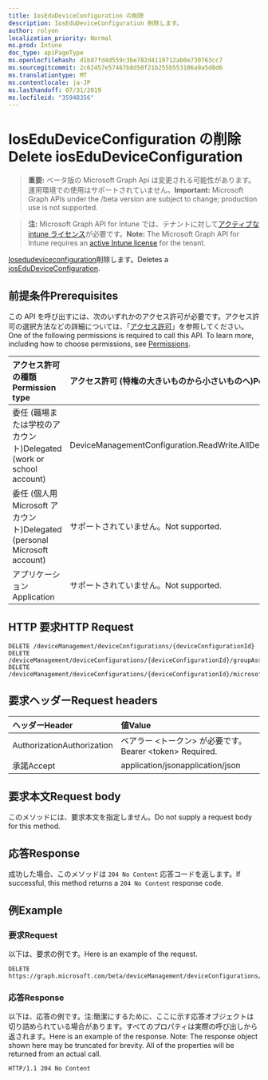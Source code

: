 ```yaml
---
title: IosEduDeviceConfiguration の削除
description: IosEduDeviceConfiguration 削除します。
author: rolyon
localization_priority: Normal
ms.prod: Intune
doc_type: apiPageType
ms.openlocfilehash: d1b87fd4d559c3be782d4119712ab0e730763cc7
ms.sourcegitcommit: 2c62457e57467b8d50f21b255b553106a9a5d8d6
ms.translationtype: MT
ms.contentlocale: ja-JP
ms.lasthandoff: 07/31/2019
ms.locfileid: "35948356"
---
```

# <a name="delete-iosedudeviceconfiguration"></a><span data-ttu-id="1793d-103">IosEduDeviceConfiguration の削除</span><span class="sxs-lookup"><span data-stu-id="1793d-103">Delete iosEduDeviceConfiguration</span></span>

> <span data-ttu-id="1793d-104">**重要:** ベータ版の Microsoft Graph Api は変更される可能性があります。運用環境での使用はサポートされていません。</span><span class="sxs-lookup"><span data-stu-id="1793d-104">**Important:** Microsoft Graph APIs under the /beta version are subject to change; production use is not supported.</span></span>

> <span data-ttu-id="1793d-105">**注:** Microsoft Graph API for Intune では、テナントに対して[アクティブな intune ライセンス](https://go.microsoft.com/fwlink/?linkid=839381)が必要です。</span><span class="sxs-lookup"><span data-stu-id="1793d-105">**Note:** The Microsoft Graph API for Intune requires an [active Intune license](https://go.microsoft.com/fwlink/?linkid=839381) for the tenant.</span></span>

<span data-ttu-id="1793d-106">[Iosedudeviceconfiguration](../resources/intune-deviceconfig-iosedudeviceconfiguration.md)削除します。</span><span class="sxs-lookup"><span data-stu-id="1793d-106">Deletes a [iosEduDeviceConfiguration](../resources/intune-deviceconfig-iosedudeviceconfiguration.md).</span></span>

## <a name="prerequisites"></a><span data-ttu-id="1793d-107">前提条件</span><span class="sxs-lookup"><span data-stu-id="1793d-107">Prerequisites</span></span>
<span data-ttu-id="1793d-p101">この API を呼び出すには、次のいずれかのアクセス許可が必要です。アクセス許可の選択方法などの詳細については、「[アクセス許可](/graph/permissions-reference)」を参照してください。</span><span class="sxs-lookup"><span data-stu-id="1793d-p101">One of the following permissions is required to call this API. To learn more, including how to choose permissions, see [Permissions](/graph/permissions-reference).</span></span>

|<span data-ttu-id="1793d-110">アクセス許可の種類</span><span class="sxs-lookup"><span data-stu-id="1793d-110">Permission type</span></span>|<span data-ttu-id="1793d-111">アクセス許可 (特権の大きいものから小さいものへ)</span><span class="sxs-lookup"><span data-stu-id="1793d-111">Permissions (from most to least privileged)</span></span>|
|:---|:---|
|<span data-ttu-id="1793d-112">委任 (職場または学校のアカウント)</span><span class="sxs-lookup"><span data-stu-id="1793d-112">Delegated (work or school account)</span></span>|<span data-ttu-id="1793d-113">DeviceManagementConfiguration.ReadWrite.All</span><span class="sxs-lookup"><span data-stu-id="1793d-113">DeviceManagementConfiguration.ReadWrite.All</span></span>|
|<span data-ttu-id="1793d-114">委任 (個人用 Microsoft アカウント)</span><span class="sxs-lookup"><span data-stu-id="1793d-114">Delegated (personal Microsoft account)</span></span>|<span data-ttu-id="1793d-115">サポートされていません。</span><span class="sxs-lookup"><span data-stu-id="1793d-115">Not supported.</span></span>|
|<span data-ttu-id="1793d-116">アプリケーション</span><span class="sxs-lookup"><span data-stu-id="1793d-116">Application</span></span>|<span data-ttu-id="1793d-117">サポートされていません。</span><span class="sxs-lookup"><span data-stu-id="1793d-117">Not supported.</span></span>|

## <a name="http-request"></a><span data-ttu-id="1793d-118">HTTP 要求</span><span class="sxs-lookup"><span data-stu-id="1793d-118">HTTP Request</span></span>
<!-- {
  "blockType": "ignored"
}
-->
``` http
DELETE /deviceManagement/deviceConfigurations/{deviceConfigurationId}
DELETE /deviceManagement/deviceConfigurations/{deviceConfigurationId}/groupAssignments/{deviceConfigurationGroupAssignmentId}/deviceConfiguration
DELETE /deviceManagement/deviceConfigurations/{deviceConfigurationId}/microsoft.graph.windowsDomainJoinConfiguration/networkAccessConfigurations/{deviceConfigurationId}
```

## <a name="request-headers"></a><span data-ttu-id="1793d-119">要求ヘッダー</span><span class="sxs-lookup"><span data-stu-id="1793d-119">Request headers</span></span>
|<span data-ttu-id="1793d-120">ヘッダー</span><span class="sxs-lookup"><span data-stu-id="1793d-120">Header</span></span>|<span data-ttu-id="1793d-121">値</span><span class="sxs-lookup"><span data-stu-id="1793d-121">Value</span></span>|
|:---|:---|
|<span data-ttu-id="1793d-122">Authorization</span><span class="sxs-lookup"><span data-stu-id="1793d-122">Authorization</span></span>|<span data-ttu-id="1793d-123">ベアラー &lt;トークン&gt; が必要です。</span><span class="sxs-lookup"><span data-stu-id="1793d-123">Bearer &lt;token&gt; Required.</span></span>|
|<span data-ttu-id="1793d-124">承諾</span><span class="sxs-lookup"><span data-stu-id="1793d-124">Accept</span></span>|<span data-ttu-id="1793d-125">application/json</span><span class="sxs-lookup"><span data-stu-id="1793d-125">application/json</span></span>|

## <a name="request-body"></a><span data-ttu-id="1793d-126">要求本文</span><span class="sxs-lookup"><span data-stu-id="1793d-126">Request body</span></span>
<span data-ttu-id="1793d-127">このメソッドには、要求本文を指定しません。</span><span class="sxs-lookup"><span data-stu-id="1793d-127">Do not supply a request body for this method.</span></span>

## <a name="response"></a><span data-ttu-id="1793d-128">応答</span><span class="sxs-lookup"><span data-stu-id="1793d-128">Response</span></span>
<span data-ttu-id="1793d-129">成功した場合、このメソッドは `204 No Content` 応答コードを返します。</span><span class="sxs-lookup"><span data-stu-id="1793d-129">If successful, this method returns a `204 No Content` response code.</span></span>

## <a name="example"></a><span data-ttu-id="1793d-130">例</span><span class="sxs-lookup"><span data-stu-id="1793d-130">Example</span></span>

### <a name="request"></a><span data-ttu-id="1793d-131">要求</span><span class="sxs-lookup"><span data-stu-id="1793d-131">Request</span></span>
<span data-ttu-id="1793d-132">以下は、要求の例です。</span><span class="sxs-lookup"><span data-stu-id="1793d-132">Here is an example of the request.</span></span>
``` http
DELETE https://graph.microsoft.com/beta/deviceManagement/deviceConfigurations/{deviceConfigurationId}
```

### <a name="response"></a><span data-ttu-id="1793d-133">応答</span><span class="sxs-lookup"><span data-stu-id="1793d-133">Response</span></span>
<span data-ttu-id="1793d-p102">以下は、応答の例です。注:簡潔にするために、ここに示す応答オブジェクトは切り詰められている場合があります。すべてのプロパティは実際の呼び出しから返されます。</span><span class="sxs-lookup"><span data-stu-id="1793d-p102">Here is an example of the response. Note: The response object shown here may be truncated for brevity. All of the properties will be returned from an actual call.</span></span>
``` http
HTTP/1.1 204 No Content
```





